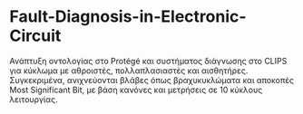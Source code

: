 # Fault-Diagnosis-in-Electronic-Circuit
Ανάπτυξη οντολογίας στο Protégé και συστήματος διάγνωσης στο CLIPS για κύκλωμα με αθροιστές, πολλαπλασιαστές και αισθητήρες. Συγκεκριμένα, ανιχνεύονται βλάβες όπως βραχυκυκλώματα και αποκοπές Most Significant Bit, με βάση κανόνες και μετρήσεις σε 10 κύκλους λειτουργίας.
